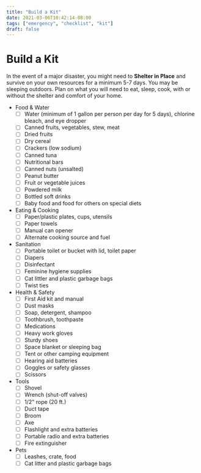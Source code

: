 ```yaml
---
title: "Build a Kit"
date: 2021-03-06T10:42:14-08:00
tags: ["emergency", "checklist", "kit"]
draft: false
---
```

# Build a Kit

In the event of a major disaster, you might need to **Shelter in Place** and survive on your own resources for a minimum 5-7 days. You may be sleeping outdoors. Plan on what you will need to eat, sleep, cook, with or without the shelter and comfort of your home.

- Food & Water
    - [ ]  Water (minimum of 1 gallon per person per day for 5 days), chlorine bleach, and eye dropper
    - [ ]  Canned fruits, vegetables, stew, meat
    - [ ]  Dried fruits
    - [ ]  Dry cereal
    - [ ]  Crackers (low sodium)
    - [ ]  Canned tuna
    - [ ]  Nutritional bars
    - [ ]  Canned nuts (unsalted)
    - [ ]  Peanut butter
    - [ ]  Fruit or vegetable juices
    - [ ]  Powdered milk
    - [ ]  Bottled soft drinks
    - [ ]  Baby food and food for others on special diets
- Eating & Cooking
    - [ ]  Paper/plastic plates, cups, utensils
    - [ ]  Paper towels
    - [ ]  Manual can opener
    - [ ]  Alternate cooking source and fuel
- Sanitation
    - [ ]  Portable toilet or bucket with lid, toilet paper
    - [ ]  Diapers
    - [ ]  Disinfectant
    - [ ]  Feminine hygiene supplies
    - [ ]  Cat littler and plastic garbage bags
    - [ ]  Twist ties
- Health & Safety
    - [ ]  First Aid kit and manual
    - [ ]  Dust masks
    - [ ]  Soap, detergent, shampoo
    - [ ]  Toothbrush, toothpaste
    - [ ]  Medications
    - [ ]  Heavy work gloves
    - [ ]  Sturdy shoes
    - [ ]  Space blanket or sleeping bag
    - [ ]  Tent or other camping equipment
    - [ ]  Hearing aid batteries
    - [ ]  Goggles or safety glasses
    - [ ]  Scissors
- Tools
    - [ ]  Shovel
    - [ ]  Wrench (shut-off valves)
    - [ ]  1/2" rope (20 ft.)
    - [ ]  Duct tape
    - [ ]  Broom
    - [ ]  Axe
    - [ ]  Flashlight and extra batteries
    - [ ]  Portable radio and extra batteries
    - [ ]  Fire extinguisher
- Pets
    - [ ]  Leashes, crate, food
    - [ ]  Cat litter and plastic garbage bags